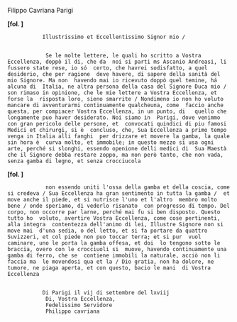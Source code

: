 Filippo Cavriana
Parigi




       
           
               
**[fol. ]**


               Illustrissimo et Eccellentissimo Signor mio /


                Se le molte lettere, le quali ho scritto a Vostra Eccellenza, doppò il di, che da  noi si parti ms Ascanio Andreasi, li fussero state rese, io só  certo, che havrei sodisfatto, a quel desiderio, che per ragione  deve havere, di sapere della sanità del mio Signore. Ma non  havendo mai io ricevuto doppò quel temine, há alcuna di  Italia, ne altra persona della casa del Signore Duca mio / son rimaso in opinione, che le mie lettere a Vostra Eccellenza, et forse la  risposta loro, sieno smarrite / Nondimeno io non ho voluto  mancare di avventurarmi continuamente qualcheuna, come  faccio anche questa, per compiacer Vostra Eccellenza, in un punto, di   quello che longamente puo haver desiderato. Noi siamo in  Parigi, dove venimmo con gran pericolo delle persone, et  convocati quindici di piu famosi Medici et chirurgi, si è  concluso, che, Sua Eccellenza a primo tempo venga in Italia alli fanghi  per drizzare et movere la gamba, la quale sin hora è  curva molto, et immobile; in questo mezzo si usa ogni  arte, perché si slonghi, essendo openione delli medici di  Sua Maestà che il Signore debba restare zoppo, ma non però tanto, che non vada, senza gamba di legno, et senza crocciucola


               
**[fol. ]**


                non essendo uniti l'ossa della gamba et della coscia, come  si credeva / Sua Eccellenza ha gran sentimento in tutta la gamba /  et move anche il piede, et si nutrisce l'uno et l'altro  membro molto bene / onde speriamo, di vederlo risanato  con progresso di tempo. Del corpo, non occorre par larne, perché mai fu si ben disposto. Questo tutto ho  voluto, avertire Vostra Eccellenza, come cose pertinenti, alla integra  contentezza dell'animo di lei, Illustre Signore non si move mai  d'una sedia, o del letto, et si fa portare da quattro  Suvizzeri, et col piede non puo toccar terra; et si pur  vuol caminare, uno le porta la gamba offesa, et doi  lo tengono sotto le braccia, overo con le crocciuoli si  muove, havendo continuamente una gamba di ferro, che se  contiene immobili la naturale, acciò non li faccia ma  le movendosi qua et la / Dio gratia, non ha dolore, ne  tumore, ne piaga aperta, et con questo, bacio le mani  di Vostra Eccellenza


               Di Parigi il vij di settembre del lxviij
                Di, Vostra Eccellenza,
                Fedelissimo Servidore
                Philippo cavriana


           
       
   